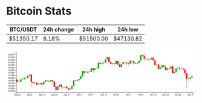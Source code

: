 # Bitcoin Stats

BTC/USDT|24h change|24h high|24h low|
|---|---|---|---|
|$51350.17|8.18%|$51500.00|$47130.82|

<img src="./chart.svg">
